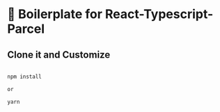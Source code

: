 # 🧬 Boilerplate for React-Typescript-Parcel

## Clone it and Customize

```bash

npm install

or

yarn

```
